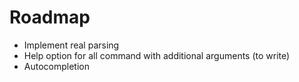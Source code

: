 # Roadmap

- Implement real parsing
- Help option for all command with additional arguments (to write)
- Autocompletion